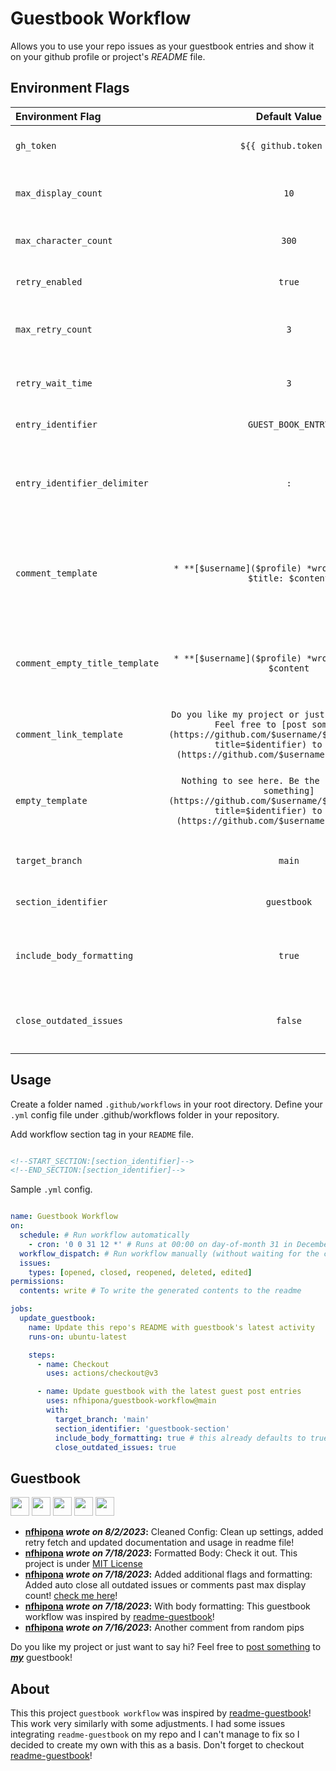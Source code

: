 # Guestbook Workflow

Allows you to use your repo issues as your guestbook entries and show it on your github profile or project's *README* file.


## Environment Flags

| Environment Flag      |  Default Value           | Required | Description                          |
|:----------------------|:------------------------:|:-------: |:-------------------------------------|
| `gh_token`            | `${{ github.token }}`    | No | GitHub access token with Repo scope. |
| `max_display_count`   | `10` | No | Maximum number of entries you want to show on your `README` file. |
| `max_character_count` | `300` | No | Maximum character length to display in the guestbook. |
| `retry_enabled` | `true` | No | Sets retry fetch flag enabled or disabled. |
| `max_retry_count` | `3` | No | Maximum number of times to retry the fetch operation if it fails. |
| `retry_wait_time` | `3` | No | Time to wait before each retry operation in seconds. |
| `entry_identifier` | `GUEST_BOOK_ENTRY` | No | Guestbook title prefix identifier. |
| `entry_identifier_delimiter` | `:` | No | Guestbook title prefix identifier delimiter to separate entry title. eg. `GUEST_BOOK_ENTRY: USER_CONTENT_TITLE`. |
| `comment_template` | `* **[$username]($profile) *wrote on $date*:** $title: $content` | No | Template format to display guests comments. variables: `$username`, `$profile`, `$date`, `$title`, `$content`. |
| `comment_empty_title_template` | `* **[$username]($profile) *wrote on $date*:** $content` | No | Template format to display guests comments. variables: `$username`, `$profile`, `$date`, `$content` |
| `comment_link_template` | `Do you like my project or just want to say hi? Feel free to [post something](https://github.com/$username/$repo/issues/new?title=$identifier) to ***[my](https://github.com/$username)*** guestbook!` | No | Template format to display link to guestbook. |
| `empty_template` | `Nothing to see here. Be the first to [post something](https://github.com/$username/$repo/issues/new?title=$identifier) to ***[my](https://github.com/$username)*** guestbook!` | No | Template format to display when guestbook is empty. variables: `$username`, `$repo`, `$identifier`. |
| `target_branch` | `main` | No | The target branch to work on. Defaults to `main`. |
| `section_identifier` | `guestbook` | No | The section identifier in readme file. |
| `include_body_formatting` | `true` | No | Flag to tell the parser to include original formatting on the comment body. |
| `close_outdated_issues` | `false` | No | Close all outdated issues or comments past the `max_display_count` parameter. |


## Usage

Create a folder named `.github/workflows` in your root directory.
Define your `.yml` config file under .github/workflows folder in your repository.

Add workflow section tag in your `README` file.

```md

<!--START_SECTION:[section_identifier]-->
<!--END_SECTION:[section_identifier]-->

```

Sample `.yml` config.

```yml

name: Guestbook Workflow
on:
  schedule: # Run workflow automatically
    - cron: '0 0 31 12 *' # Runs at 00:00 on day-of-month 31 in December.
  workflow_dispatch: # Run workflow manually (without waiting for the cron to be called), through the GitHub Actions Workflow page directly
  issues:
    types: [opened, closed, reopened, deleted, edited]
permissions:
  contents: write # To write the generated contents to the readme

jobs:
  update_guestbook:
    name: Update this repo's README with guestbook's latest activity
    runs-on: ubuntu-latest

    steps:
      - name: Checkout
        uses: actions/checkout@v3

      - name: Update guestbook with the latest guest post entries
        uses: nfhipona/guestbook-workflow@main
        with:
          target_branch: 'main'
          section_identifier: 'guestbook-section'
          include_body_formatting: true # this already defaults to true -- just for demo
          close_outdated_issues: true

```


## Guestbook
<!--START_SECTION:guestbook-section-->
<a href="https://github.com/nfhipona"><img src="https://avatars.githubusercontent.com/u/8805997?u=8b6d5144a4b1cf8a953b79fd38abffb7485389ed&v=4" height="30"/></a> <a href="https://github.com/nfhipona"><img src="https://avatars.githubusercontent.com/u/8805997?u=8b6d5144a4b1cf8a953b79fd38abffb7485389ed&v=4" height="30"/></a> <a href="https://github.com/nfhipona"><img src="https://avatars.githubusercontent.com/u/8805997?u=8b6d5144a4b1cf8a953b79fd38abffb7485389ed&v=4" height="30"/></a> <a href="https://github.com/nfhipona"><img src="https://avatars.githubusercontent.com/u/8805997?u=8b6d5144a4b1cf8a953b79fd38abffb7485389ed&v=4" height="30"/></a> <a href="https://github.com/nfhipona"><img src="https://avatars.githubusercontent.com/u/8805997?u=8b6d5144a4b1cf8a953b79fd38abffb7485389ed&v=4" height="30"/></a>

* **[nfhipona](https://github.com/nfhipona) *wrote on 8/2/2023*:**  Cleaned Config: Clean up settings, added retry fetch and updated documentation and usage in readme file!
* **[nfhipona](https://github.com/nfhipona) *wrote on 7/18/2023*:**  Formatted Body: Check it out. This project is under [MIT License](https://github.com/nfhipona/guestbook-workflow/blob/main/LICENSE)
* **[nfhipona](https://github.com/nfhipona) *wrote on 7/18/2023*:**  Added additional flags and formatting: Added auto close all outdated issues or comments past max display count! [check me here]([github.com/marketplace/actions/guestbook-workflow](https://github.com/marketplace/actions/guestbook-workflow))!
* **[nfhipona](https://github.com/nfhipona) *wrote on 7/18/2023*:**  With body formatting: This guestbook workflow was inspired by [readme-guestbook](https://github.com/muety/readme-guestbook)!
* **[nfhipona](https://github.com/nfhipona) *wrote on 7/16/2023*:** Another comment from random pips

Do you like my project or just want to say hi? Feel free to [post something](https://github.com/nfhipona/guestbook-workflow/issues/new?title=GUEST_BOOK_ENTRY) to ***[my](https://github.com/nfhipona)*** guestbook!
<!--END_SECTION:guestbook-section-->


## About

This this project `guestbook workflow` was inspired by [readme-guestbook](https://github.com/muety/readme-guestbook)!
This work very similarly with some adjustments. I had some issues integrating `readme-guestbook` on my repo and I can't manage to fix so I decided to create my own with this as a basis. Don't forget to checkout [readme-guestbook](https://github.com/muety/readme-guestbook)!